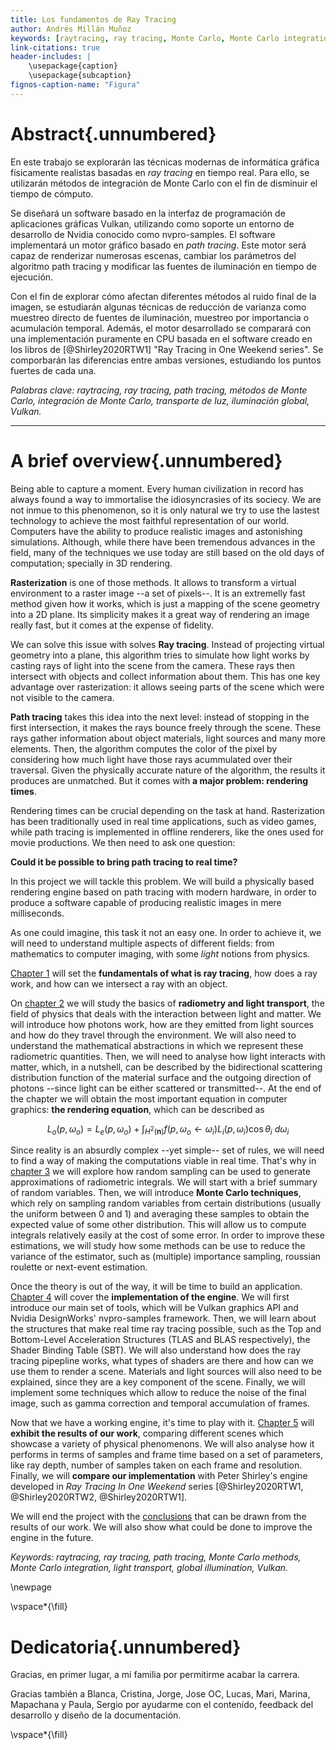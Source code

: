 ```yaml
---
title: Los fundamentos de Ray Tracing
author: Andrés Millán Muñoz
keywords: [raytracing, ray tracing, Monte Carlo, Monte Carlo integration, radiometry, path tracing, Vulkan]
link-citations: true
header-includes: |
    \usepackage{caption}
    \usepackage{subcaption}
fignos-caption-name: "Figura"
---
```


# Abstract{.unnumbered}

En este trabajo se explorarán las técnicas modernas de informática gráfica físicamente realistas basadas en *ray tracing* en tiempo real. Para ello, se utilizarán métodos de integración de Monte Carlo con el fin de disminuir el tiempo de cómputo.

Se diseñará un software basado en la interfaz de programación de aplicaciones gráficas Vulkan, utilizando como soporte un entorno de desarrollo de Nvidia conocido como nvpro-samples. El software implementará un motor gráfico basado en *path tracing*. Este motor será capaz de renderizar numerosas escenas, cambiar los parámetros del algoritmo path tracing y modificar las fuentes de iluminación en tiempo de ejecución.

Con el fin de explorar cómo afectan diferentes métodos al ruido final de la imagen, se estudiarán algunas técnicas de reducción de varianza como muestreo directo de fuentes de iluminación, muestreo por importancia o acumulación temporal. Además, el motor desarrollado se comparará con una implementación puramente en CPU basada en el software creado en los libros de [@Shirley2020RTW1] "Ray Tracing in One Weekend series". Se comporbarán las diferencias entre ambas versiones, estudiando los puntos fuertes de cada una.

*Palabras clave: raytracing, ray tracing, path tracing, métodos de Monte Carlo, integración de Monte Carlo, transporte de luz, iluminación global, Vulkan.*

<hr>

# A brief overview{.unnumbered}

<!-- LTeX: language=en -->

Being able to capture a moment. Every human civilization in record has always found a way to immortalise the idiosyncrasies of its sociecy. We are not inmue to this phenomenon, so it is only natural we try to use the lastest technology to achieve the most faithful representation of our world. Computers have the ability to produce realistic images and astonishing simulations. Although, while there have been tremendous advances in the field, many of the techniques we use today are still based on the old days of computation; specially in 3D rendering.

**Rasterization** is one of those methods. It allows to transform a virtual environment to a raster image --a set of pixels--. It is an extremelly fast method given how it works, which is just a mapping of the scene geometry into a 2D plane. Its simplicity makes it a great way of rendering an image really fast, but it comes at the expense of fidelity.

We can solve this issue with solves **Ray tracing**. Instead of projecting virtual geometry into a plane, this algorithm tries to simulate how light works by casting rays of light into the scene from the camera. These rays then intersect with objects and collect information about them. This has one key advantage over rasterization: it allows seeing parts of the scene which were not visible to the camera.

**Path tracing** takes this idea into the next level: instead of stopping in the first intersection, it makes the rays bounce freely through the scene. These rays gather information about object materials, light sources and many more elements. Then, the algorithm computes the color of the pixel by considering how much light have those rays acummulated over their traversal. Given the physically accurate nature of the algorithm, the results it produces are unmatched. But it comes with **a major problem: rendering times**.

Rendering times can be crucial depending on the task at hand. Rasterization has been traditionally used in real time applications, such as video games, while path tracing is implemented in offline renderers, like the ones used for movie productions. We then need to ask one question:

**Could it be possible to bring path tracing to real time?**

In this project we will tackle this problem. We will build a physically based rendering engine based on path tracing with modern hardware, in order to produce a software capable of producing realistic images in mere milliseconds.

As one could imagine, this task it not an easy one. In order to achieve it, we will need to understand multiple aspects of different fields: from mathematics to computer imaging, with some *light* notions from physics.

[Chapter 1](#las-bases) will set the **fundamentals of what is ray tracing**, how does a ray work, and how can we intersect a ray with an object.

On [chapter 2](#transporte-de-luz) we will study the basics of **radiometry and light transport**, the field of physics that deals with the interaction between light and matter. We will introduce how photons work, how are they emitted from light sources and how do they travel through the environment. We will also need to understand the mathematical abstractions in which we represent these radiometric quantities. Then, we will need to analyse how light interacts with matter, which, in a nutshell, can be described by the bidirectional scattering distribution function of the material surface and the outgoing direction of photons --since light can be either scattered or transmitted--. At the end of the chapter we will obtain the most important equation in computer graphics: **the rendering equation**, which can be described as

$$
L_o(p, \omega_o) = L_e(p, \omega_o) + \int_{H^2(\mathbf{n})}{f(p, \omega_o \leftarrow \omega_i) L_i(p, \omega_i) \cos\theta_i\ d\omega_i}
$$

Since reality is an absurdly complex --yet simple-- set of rules, we will need to find a way of making the computations viable in real time. That's why in [chapter 3](#métodos-de-monte-carlo) we will explore how random sampling can be used to generate approximations of radiometric integrals. We will start with a brief summary of random variables. Then, we will introduce **Monte Carlo techniques**, which rely on sampling random variables from certain distributions (usually the uniform between 0 and 1) and averaging these samples to obtain the expected value of some other distribution. This will allow us to compute integrals relatively easily at the cost of some error. In order to improve these estimations, we will study how some methods can be use to reduce the variance of the estimator, such as (multiple) importance sampling, roussian roulette or next-event estimation.

Once the theory is out of the way, it will be time to build an application. [Chapter 4](#construyamos-un-path-tracer) will cover the **implementation of the engine**. We will first introduce our main set of tools, which will be Vulkan graphics API and Nvidia DesignWorks' nvpro-samples framework. Then, we will learn about the structures that make real time ray tracing possible, such as the Top and Bottom-Level Acceleration Structures (TLAS and BLAS respectively), the Shader Binding Table (SBT). We will also understand how does the ray tracing pipepline works, what types of shaders are there and how can we use them to render a scene. Materials and light sources will also need to be explained, since they are a key component of the scene. Finally, we will implement some techniques which allow to reduce the noise of the final image, such as gamma correction and temporal accumulation of frames.

Now that we have a working engine, it's time to play with it. [Chapter 5](#análisis-de-rendimiento) will **exhibit the results of our work**, comparing different scenes which showcase a variety of physical phenomenons. We will also analyse how it performs in terms of samples and frame time based on a set of parameters, like ray depth, number of samples taken on each frame and resolution. Finally, we will **compare our implementation** with Peter Shirley's engine developed in *Ray Tracing In One Weekend* series [@Shirley2020RTW1, @Shirley2020RTW2, @Shirley2020RTW1].

We will end the project with the [conclusions](#conclusiones) that can be drawn from the results of our work. We will also show what could be done to improve the engine in the future.

*Keywords: raytracing, ray tracing, path tracing, Monte Carlo methods, Monte Carlo integration, light transport, global illumination, Vulkan.*

\newpage

\vspace*{\fill}

# Dedicatoria{.unnumbered}

Gracias, en primer lugar, a mi familia por permitirme acabar la carrera.

Gracias también a Blanca, Cristina, Jorge, Jose OC, Lucas, Mari, Marina, Mapachana y Paula, Sergio por ayudarme con el contenido, feedback del desarrollo y diseño de la documentación.

\vspace*{\fill}
